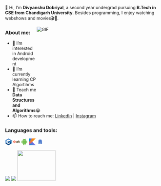 👋 Hi, I’m **Divyanshu Dobriyal**, a second year undergrad pursuing **B.Tech in CSE from Chandigarh University**. Besides programming, I enjoy watching webshows and movies🎬🍿.


<img  width ="400" height="250" align="right" alt="GIF" src="https://miro.medium.com/max/1600/1*hwR_VDaY0wA5J4aPL6j9Zw.gif" />

### ****About me:****

- 👀 I’m interested in Android development                                                                   
- 💞️ I’m currently learning CP Algortihms
- 🥺 Teach me **Data Structures and Algorithms**😭
- 📫 How to reach me: [LinkedIn](https://www.linkedin.com/in/divyanshu-dobriyal-97119b1b4/) | [Instagram](https://www.instagram.com/div.yan.shu/?hl=en/) 

### **Languages and tools:**

<code><img height="22" src="https://raw.githubusercontent.com/github/explore/80688e429a7d4ef2fca1e82350fe8e3517d3494d/topics/cpp/cpp.png"></code>
<code><img height="22" src="https://raw.githubusercontent.com/github/explore/80688e429a7d4ef2fca1e82350fe8e3517d3494d/topics/git/git.png"></code>
<code><img height="22" src="https://raw.githubusercontent.com/github/explore/80688e429a7d4ef2fca1e82350fe8e3517d3494d/topics/android/android.png"></code>
<code><img height="22" src="https://raw.githubusercontent.com/github/explore/80688e429a7d4ef2fca1e82350fe8e3517d3494d/topics/kotlin/kotlin.png"></code>
<code><img height="22" src="https://raw.githubusercontent.com/github/explore/80688e429a7d4ef2fca1e82350fe8e3517d3494d/topics/sql/sql.png"></code>




<code><img src="https://media.giphy.com/media/UWt0rhp21JgLwoeFQP/giphy.gif" width="100"></code>
<code><img src="https://i.giphy.com/media/KzJkzjggfGN5Py6nkT/200.webp" width="100"></code>
<code><img src="https://cdn.dribbble.com/users/148585/screenshots/1914271/untitled-2v2.gif" width="125" height="100"></code>




<!---
divyanshudob/divyanshudob is a ✨ special ✨ repository because its `README.md` (this file) appears on your GitHub profile.
You can click the Preview link to take a look at your changes.
--->
